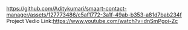 https://github.com/Aditykumari/smaart-contact-manager/assets/127773486/c5af1772-3a1f-49ab-b353-a81d7bab234f
Project Vedio Link:https://www.youtube.com/watch?v=dnSmPgoi-Zc
